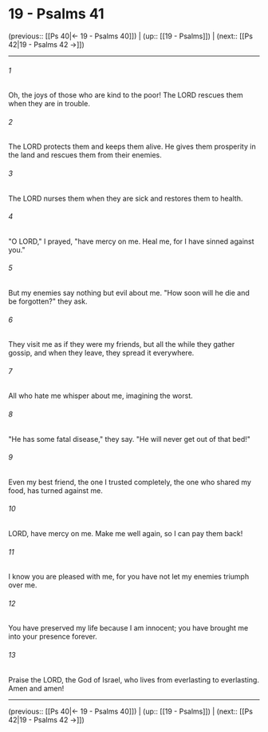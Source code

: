 # 19 - Psalms 41

(previous:: [[Ps 40|← 19 - Psalms 40]]) | (up:: [[19 - Psalms]]) | (next:: [[Ps 42|19 - Psalms 42 →]])

***


###### 1 
Oh, the joys of those who are kind to the poor! The LORD rescues them when they are in trouble. 

###### 2 
The LORD protects them and keeps them alive. He gives them prosperity in the land and rescues them from their enemies. 

###### 3 
The LORD nurses them when they are sick and restores them to health. 

###### 4 
"O LORD," I prayed, "have mercy on me. Heal me, for I have sinned against you." 

###### 5 
But my enemies say nothing but evil about me. "How soon will he die and be forgotten?" they ask. 

###### 6 
They visit me as if they were my friends, but all the while they gather gossip, and when they leave, they spread it everywhere. 

###### 7 
All who hate me whisper about me, imagining the worst. 

###### 8 
"He has some fatal disease," they say. "He will never get out of that bed!" 

###### 9 
Even my best friend, the one I trusted completely, the one who shared my food, has turned against me. 

###### 10 
LORD, have mercy on me. Make me well again, so I can pay them back! 

###### 11 
I know you are pleased with me, for you have not let my enemies triumph over me. 

###### 12 
You have preserved my life because I am innocent; you have brought me into your presence forever. 

###### 13 
Praise the LORD, the God of Israel, who lives from everlasting to everlasting. Amen and amen!

***

(previous:: [[Ps 40|← 19 - Psalms 40]]) | (up:: [[19 - Psalms]]) | (next:: [[Ps 42|19 - Psalms 42 →]])
